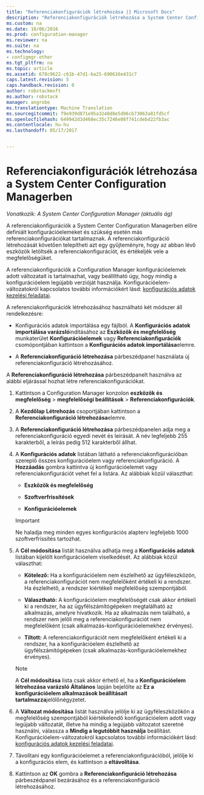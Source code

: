 ```yaml
---
title: "Referenciakonfigurációk létrehozása |} Microsoft Docs"
description: "Referenciakonfigurációk létrehozása a System Center Configuration Managerben, amely központilag telepíthető egy gyűjteményhez."
ms.custom: na
ms.date: 10/06/2016
ms.prod: configuration-manager
ms.reviewer: na
ms.suite: na
ms.technology:
- configmgr-other
ms.tgt_pltfrm: na
ms.topic: article
ms.assetid: 678c9622-c61b-47d1-ba25-690616e431c7
caps.latest.revision: 5
caps.handback.revision: 0
author: robstackmsft
ms.author: robstack
manager: angrobe
ms.translationtype: Machine Translation
ms.sourcegitcommit: f9e939d871e95a3248d8e5d96cb73063a81fd5cf
ms.openlocfilehash: 649942d3d468ec35c7246e08f741cdebd22fb3ac
ms.contentlocale: hu-hu
ms.lasthandoff: 05/17/2017


---
```

# <a name="create-configuration-baselines-in-system-center-configuration-manager"></a>Referenciakonfigurációk létrehozása a System Center Configuration Managerben

*Vonatkozik: A System Center Configuration Manager (aktuális ág)*


A referenciakonfigurációk a System Center Configuration Managerben előre definiált konfigurációelemeket és szükség esetén más referenciakonfigurációkat tartalmaznak. A referenciakonfiguráció létrehozását követően telepítheti azt egy gyűjteményre, hogy az abban lévő eszközök letöltsék a referenciakonfigurációt, és értékeljék vele a megfelelőségüket.  

 A referenciakonfigurációk a Configuration Manager konfigurációelemek adott változatait is tartalmazhat, vagy beállítható úgy, hogy mindig a konfigurációelem legújabb verzióját használja. Konfigurációelem-változatokról kapcsolatos további információkért lásd: [konfigurációs adatok kezelési feladatai](../../compliance/deploy-use/management-tasks-for-configuration-data.md).  

 A referenciakonfigurációk létrehozásához használható két módszer áll rendelkezésre:  

-   Konfigurációs adatok importálása egy fájlból. A **Konfigurációs adatok importálása varázsló**indításához az **Eszközök és megfelelőség** munkaterület **Konfigurációelemek** vagy **Referenciakonfigurációk** csomópontjában kattintson a **Konfigurációs adatok importálása**elemre.  

-   A **Referenciakonfiguráció létrehozása** párbeszédpanel használata új referenciakonfiguráció létrehozásához.  

 A **Referenciakonfiguráció létrehozása** párbeszédpanelt használva az alábbi eljárással hozhat létre referenciakonfigurációkat.  

1.  Kattintson a Configuration Manager konzolon **eszközök és megfelelőség** > **megfelelőségi beállítások** > **Referenciakonfigurációk**.  

3.  A **Kezdőlap** **Létrehozás** csoportjában kattintson a **Referenciakonfiguráció létrehozása**elemre.  

4.  A **Referenciakonfiguráció létrehozása** párbeszédpanelen adja meg a referenciakonfiguráció egyedi nevét és leírását. A név legfeljebb 255 karakterből, a leírás pedig 512 karakterből állhat.  

5.  A **Konfigurációs adatok** listában látható a referenciakonfigurációban szereplő összes konfigurációelem vagy referenciakonfiguráció. A **Hozzáadás** gombra kattintva új konfigurációelemet vagy referenciakonfigurációt vehet fel a listára. Az alábbiak közül választhat:  

    -   **Eszközök és megfelelőség**  

    -   **Szoftverfrissítések**  

    -   **Konfigurációelemek**  
      > [!IMPORTANT]
      > Ne haladja meg minden egyes konfigurációs alapterv legfeljebb 1000 szoftverfrissítés tartozhat.
6.  A **Cél módosítása** listát használva adhatja meg a **Konfigurációs adatok** listában kijelölt konfigurációelem viselkedését. Az alábbiak közül választhat:  

    -   **Kötelező:** Ha a konfigurációelem nem észlelhető az ügyféleszközön, a referenciakonfigurációt nem megfelelőként értékeli ki a rendszer. Ha észlelhető, a rendszer kiértékeli megfelelőség szempontjából.  

    -   **Választható:** A konfigurációelem megfelelőségét csak akkor értékeli ki a rendszer, ha az ügyfélszámítógépeken megtalálható az alkalmazás, amelyre hivatkozik. Ha az alkalmazás nem található, a rendszer nem jelöli meg a referenciakonfigurációt nem megfelelőként (csak alkalmazás-konfigurációelemekhez érvényes).  

    -   **Tiltott:** A referenciakonfigurációt nem megfelelőként értékeli ki a rendszer, ha a konfigurációelem észlelhető az ügyfélszámítógépeken (csak alkalmazás-konfigurációelemekhez érvényes).  

    > [!NOTE]
    >  A **Cél módosítása** lista csak akkor érhető el, ha a **Konfigurációelem létrehozása varázsló** **Általános** lapján bejelölte az **Ez a konfigurációelem alkalmazások beállításait tartalmazza**jelölőnégyzetet.  

7.  A **Változat módosítása** listát használva jelölje ki az ügyféleszközökön a megfelelőség szempontjából kiértékelendő konfigurációelem adott vagy legújabb változatát, illetve ha mindig a legújabb változatot szeretné használni, válassza a **Mindig a legutóbbit használja** beállítást. Konfigurációelem-változatokról kapcsolatos további információkért lásd: [konfigurációs adatok kezelési feladatai](../../compliance/deploy-use/management-tasks-for-configuration-data.md).  

8.  Távolítani egy konfigurációelemet a referenciakonfigurációból, jelölje ki a konfigurációs elem, és kattintson a **eltávolítása**.  

9. Kattintson az **OK** gombra a **Referenciakonfiguráció létrehozása** párbeszédpanel bezárásához és a referenciakonfiguráció létrehozásához.  

